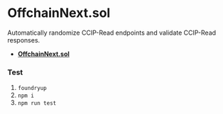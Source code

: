 # OffchainNext.sol

Automatically randomize CCIP-Read endpoints and validate CCIP-Read responses.

* [**OffchainNext.sol**](./src/OffchainNext.sol)

### Test

1. `foundryup`
1. `npm i`
1. `npm run test`
